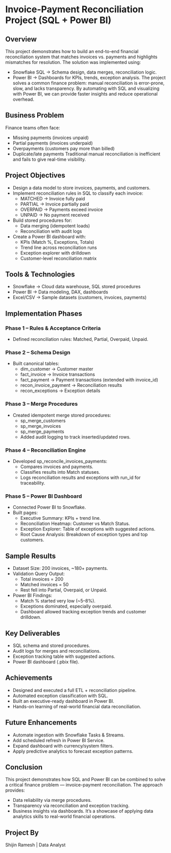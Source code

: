 # Invoice-Payment Reconciliation Project (SQL + Power BI)

## Overview

This project demonstrates how to build an end-to-end financial reconciliation system that matches invoices vs. payments and highlights mismatches for resolution.
The solution was implemented using:
- Snowflake SQL → Schema design, data merges, reconciliation logic.
- Power BI → Dashboards for KPIs, trends, exception analysis.
The project solves a common finance problem: manual reconciliation is error-prone, slow, and lacks transparency. By automating with SQL and visualizing with Power BI, we can provide faster insights and reduce operational overhead.

## Business Problem

Finance teams often face:
- Missing payments (invoices unpaid)
- Partial payments (invoices underpaid)
- Overpayments (customers pay more than billed)
- Duplicate/late payments
Traditional manual reconciliation is inefficient and fails to give real-time visibility.

## Project Objectives

- Design a data model to store invoices, payments, and customers.
- Implement reconciliation rules in SQL to classify each invoice:
  - MATCHED → Invoice fully paid
  - PARTIAL → Invoice partially paid
  - OVERPAID → Payments exceed invoice
  - UNPAID → No payment received
- Build stored procedures for:
  - Data merging (idempotent loads)
  - Reconciliation with audit logs
- Create a Power BI dashboard with:
  - KPIs (Match %, Exceptions, Totals)
  - Trend line across reconciliation runs
  - Exception explorer with drilldown
  - Customer-level reconciliation matrix

## Tools & Technologies

- Snowflake → Cloud data warehouse, SQL stored procedures
- Power BI → Data modeling, DAX, dashboards
- Excel/CSV → Sample datasets (customers, invoices, payments)

## Implementation Phases
### Phase 1 – Rules & Acceptance Criteria
- Defined reconciliation rules: Matched, Partial, Overpaid, Unpaid.

### Phase 2 – Schema Design
- Built canonical tables:
  - dim_customer → Customer master
  - fact_invoice → Invoice transactions
  - fact_payment → Payment transactions (extended with invoice_id)
  - recon_invoice_payment → Reconciliation results
  - recon_exceptions → Exception details

### Phase 3 – Merge Procedures
- Created idempotent merge stored procedures:
  - sp_merge_customers
  - sp_merge_invoices
  - sp_merge_payments
  - Added audit logging to track inserted/updated rows.

### Phase 4 – Reconciliation Engine
- Developed sp_reconcile_invoices_payments:
  - Compares invoices and payments.
  - Classifies results into Match statuses.
  - Logs reconciliation results and exceptions with run_id for traceability.

### Phase 5 – Power BI Dashboard
- Connected Power BI to Snowflake.
- Built pages:
  - Executive Summary: KPIs + trend line.
  - Reconciliation Heatmap: Customer vs Match Status.
  - Exception Explorer: Table of exceptions with suggested actions.
  - Root Cause Analysis: Breakdown of exception types and top customers.

## Sample Results
- Dataset Size: 200 invoices, ~180+ payments.
- Validation Query Output:
  - Total invoices = 200
  - Matched invoices = 50
  - Rest fell into Partial, Overpaid, or Unpaid.
- Power BI Findings:
  - Match % started very low (~5–8%).
  - Exceptions dominated, especially overpaid.
  - Dashboard allowed tracking exception trends and customer drilldown.

## Key Deliverables
- SQL schema and stored procedures.
- Audit logs for merges and reconciliations.
- Exception tracking table with suggested actions.
- Power BI dashboard (.pbix file).

## Achievements
- Designed and executed a full ETL + reconciliation pipeline.
- Automated exception classification with SQL.
- Built an executive-ready dashboard in Power BI.
- Hands-on learning of real-world financial data reconciliation.

## Future Enhancements
- Automate ingestion with Snowflake Tasks & Streams.
- Add scheduled refresh in Power BI Service.
- Expand dashboard with currency/system filters.
- Apply predictive analytics to forecast exception patterns.

## Conclusion
This project demonstrates how SQL and Power BI can be combined to solve a critical finance problem — invoice-payment reconciliation. The approach provides:
- Data reliability via merge procedures.
- Transparency via reconciliation and exception tracking.
- Business insights via dashboards.
It’s a showcase of applying data analytics skills to real-world financial operations.

## Project By
Shijin Ramesh | Data Analyst
